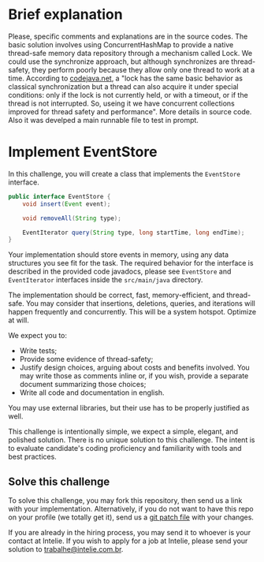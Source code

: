 # Brief explanation

Please, specific comments and explanations are in the source codes. The basic solution involves using ConcurrentHashMap to provide a native thread-safe memory data repository through a mechanism called Lock. We could use the synchronize approach, but although synchronizes are thread-safety, they perform poorly because they allow only one thread to work at a time. According to [codejava.net](https://www.codejava.net/java-core/collections/understanding-collections-and-thread-safety-in-java#:~:text=%20Understand%20Java%20Collections%20and%20Thread%20Safety%20,we%E2%80%99ve%20understood%20that%20the%20basic%20collection...%20More%20), a "lock has the same basic behavior as classical synchronization but a thread can also acquire it under special conditions: only if the lock is not currently held, or with a timeout, or if the thread is not interrupted. So, useing it we have concurrent collections improved for thread safety and performance". More details in source code. Also it was develped a main runnable file to test in prompt.


# Implement EventStore

In this challenge, you will create a class that implements the `EventStore` 
interface.
 
```java
public interface EventStore {
    void insert(Event event);

    void removeAll(String type);

    EventIterator query(String type, long startTime, long endTime);
}
```

Your implementation should store events in memory, using any data structures 
you see fit for the task. The required behavior for the interface is described in the
provided code javadocs, please see `EventStore` and `EventIterator`
interfaces inside the `src/main/java` directory.
 
The implementation should be correct, fast, memory-efficient, and thread-safe. 
You may consider that insertions, deletions, queries, and iterations 
will happen frequently and concurrently. This will be a system hotspot. Optimize at will. 

We expect you to:
* Write tests;
* Provide some evidence of thread-safety;
* Justify design choices, arguing about costs 
  and benefits involved. You may write those as comments 
  inline or, if you wish, provide a separate document 
  summarizing those choices;
* Write all code and documentation in english.
  
You may use external libraries, but their use has to be 
properly justified as well.
 
This challenge is intentionally simple, we expect a simple,
elegant, and polished solution. There is no unique solution to this challenge. 
The intent is to evaluate candidate's coding proficiency and familiarity with 
tools and best practices.


## Solve this challenge

To solve this challenge, you may fork this repository, then 
send us a link with your implementation. Alternatively, if you do not want to have this repo on
your profile (we totally get it), send us a 
[git patch file](https://www.devroom.io/2009/10/26/how-to-create-and-apply-a-patch-with-git/) 
with your changes.

If you are already in the hiring process, you may send it to 
 whoever is your contact at Intelie. If you wish to apply for a job at 
 Intelie, please send your solution to [trabalhe@intelie.com.br](mailto:trabalhe@intelie.com.br).
